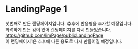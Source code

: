 # LandingPage 1
첫번째로 만든 랜딩페이지입니다. 추후에 반응형을 추가할 예정입니다.<br/>
화려하게 만든 감이 있어 랜딩페이지를 다시 만들었습니다. https://github.com/limPage/publicLandingPage <br/>
이 랜딩페이지1은 추후에 다른 용도로 다시 만들어질 예정입니다.

